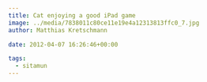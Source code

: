 ```yaml
---
title: Cat enjoying a good iPad game
image: ../media/7838011c80ce11e19e4a12313813ffc0_7.jpg
author: Matthias Kretschmann

date: 2012-04-07 16:26:46+00:00

tags:
  - sitamun
---
```

